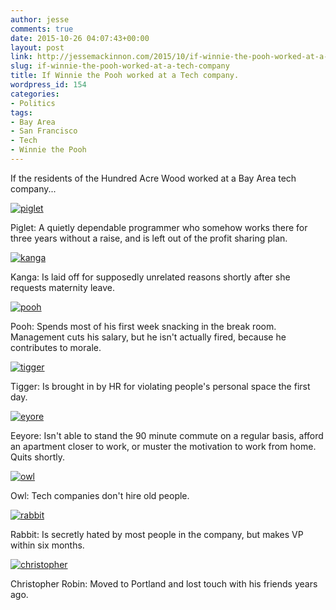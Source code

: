 ```yaml
---
author: jesse
comments: true
date: 2015-10-26 04:07:43+00:00
layout: post
link: http://jessemackinnon.com/2015/10/if-winnie-the-pooh-worked-at-a-tech-company/
slug: if-winnie-the-pooh-worked-at-a-tech-company
title: If Winnie the Pooh worked at a Tech company.
wordpress_id: 154
categories:
- Politics
tags:
- Bay Area
- San Francisco
- Tech
- Winnie the Pooh
---
```


If the residents of the Hundred Acre Wood worked at a Bay Area tech company...

[![piglet](http://jessemackinnon.com/wp-content/uploads/2015/10/piglet.jpg)](http://jessemackinnon.com/wp-content/uploads/2015/10/piglet.jpg)

Piglet: A quietly dependable programmer who somehow works there for three years without a raise, and is left out of the profit sharing plan.

[![kanga](http://jessemackinnon.com/wp-content/uploads/2015/10/kanga.jpg)](http://jessemackinnon.com/wp-content/uploads/2015/10/kanga.jpg)

Kanga: Is laid off for supposedly unrelated reasons shortly after she requests maternity leave.

[![pooh](http://jessemackinnon.com/wp-content/uploads/2015/10/pooh.jpg)](http://jessemackinnon.com/wp-content/uploads/2015/10/pooh.jpg)

Pooh: Spends most of his first week snacking in the break room. Management cuts his salary, but he isn't actually fired, because he contributes to morale.

[![tigger](http://jessemackinnon.com/wp-content/uploads/2015/10/tigger.jpg)](http://jessemackinnon.com/wp-content/uploads/2015/10/tigger.jpg)

Tigger: Is brought in by HR for violating people's personal space the first day.

[![eyore](http://jessemackinnon.com/wp-content/uploads/2015/10/eyore.jpg)](http://jessemackinnon.com/wp-content/uploads/2015/10/eyore.jpg)

Eeyore: Isn't able to stand the 90 minute commute on a regular basis, afford an apartment closer to work, or muster the motivation to work from home. Quits shortly.

[![owl](http://jessemackinnon.com/wp-content/uploads/2015/10/owl.jpg)](http://jessemackinnon.com/wp-content/uploads/2015/10/owl.jpg)

Owl: Tech companies don't hire old people.

[![rabbit](http://jessemackinnon.com/wp-content/uploads/2015/10/rabbit.jpg)](http://jessemackinnon.com/wp-content/uploads/2015/10/rabbit.jpg)

Rabbit: Is secretly hated by most people in the company, but makes VP within six months.

[![christopher](http://jessemackinnon.com/wp-content/uploads/2015/10/christopher.jpg)](http://jessemackinnon.com/wp-content/uploads/2015/10/christopher.jpg)

Christopher Robin: Moved to Portland and lost touch with his friends years ago.
